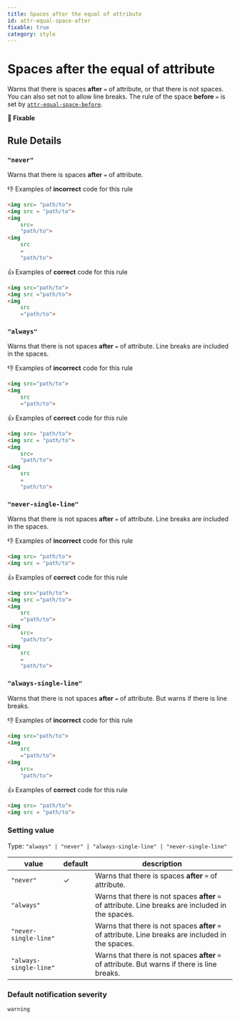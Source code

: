 ```yaml
---
title: Spaces after the equal of attribute
id: attr-equal-space-after
fixable: true
category: style
---
```


# Spaces after the equal of attribute

Warns that there is spaces **after** `=` of attribute, or that there is not spaces. You can also set not to allow line breaks. The rule of the space **before** `=` is set by [`attr-equal-space-before`](../markuplint-rule-attr-equal-space-before).

**🔧 Fixable**

## Rule Details

### `"never"`

Warns that there is spaces **after** `=` of attribute.

👎 Examples of **incorrect** code for this rule

<!-- prettier-ignore-start -->
```html
<img src= "path/to">
<img src = "path/to">
<img
	src=
	"path/to">
<img
	src
	=
	"path/to">
```
<!-- prettier-ignore-end -->

👍 Examples of **correct** code for this rule

<!-- prettier-ignore-start -->
```html
<img src="path/to">
<img src ="path/to">
<img
	src
	="path/to">
```
<!-- prettier-ignore-end -->

### `"always"`

Warns that there is not spaces **after** `=` of attribute. Line breaks are included in the spaces.

👎 Examples of **incorrect** code for this rule

<!-- prettier-ignore-start -->
```html
<img src="path/to">
<img
	src
	="path/to">
```
<!-- prettier-ignore-end -->

👍 Examples of **correct** code for this rule

<!-- prettier-ignore-start -->
```html
<img src= "path/to">
<img src = "path/to">
<img
	src=
	"path/to">
<img
	src
	=
	"path/to">
```
<!-- prettier-ignore-end -->

### `"never-single-line"`

Warns that there is not spaces **after** `=` of attribute. Line breaks are included in the spaces.

👎 Examples of **incorrect** code for this rule

<!-- prettier-ignore-start -->
```html
<img src= "path/to">
<img src = "path/to">
```
<!-- prettier-ignore-end -->

👍 Examples of **correct** code for this rule

<!-- prettier-ignore-start -->
```html
<img src="path/to">
<img src ="path/to">
<img
	src
	="path/to">
<img
	src=
	"path/to">
<img
	src
	=
	"path/to">
```
<!-- prettier-ignore-end -->

### `"always-single-line"`

Warns that there is not spaces **after** `=` of attribute. But warns if there is line breaks.

👎 Examples of **incorrect** code for this rule

<!-- prettier-ignore-start -->
```html
<img src="path/to">
<img
	src
	="path/to">
<img
	src=
	"path/to">
```
<!-- prettier-ignore-end -->

👍 Examples of **correct** code for this rule

<!-- prettier-ignore-start -->
```html
<img src= "path/to">
<img src = "path/to">
```
<!-- prettier-ignore-end -->

### Setting value

Type: `"always" | "never" | "always-single-line" | "never-single-line"`

| value                  | default | description                                                                                        |
| ---------------------- | ------- | -------------------------------------------------------------------------------------------------- |
| `"never"`              | ✓       | Warns that there is spaces **after** `=` of attribute.                                             |
| `"always"`             |         | Warns that there is not spaces **after** `=` of attribute. Line breaks are included in the spaces. |
| `"never-single-line"`  |         | Warns that there is not spaces **after** `=` of attribute. Line breaks are included in the spaces. |
| `"always-single-line"` |         | Warns that there is not spaces **after** `=` of attribute. But warns if there is line breaks.      |

### Default notification severity

`warning`
